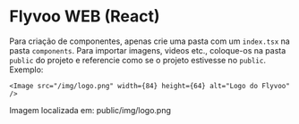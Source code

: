 # Flyvoo WEB (React)

Para criação de componentes, apenas crie uma pasta com um `index.tsx` na pasta `components`. Para importar imagens, videos etc., coloque-os na pasta `public` do projeto e referencie como se o projeto estivesse no `public`. Exemplo:

```
<Image src="/img/logo.png" width={84} height={64} alt="Logo do Flyvoo" />
```

Imagem localizada em: public/img/logo.png
